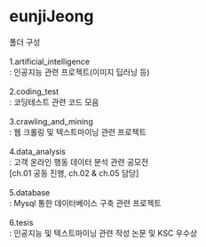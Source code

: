 # eunjiJeong
폴더 구성<br/><br/>
  1.artificial_intelligence<br/>
    : 인공지능 관련 프로젝트(이미지 딥러닝 등)<br/><br/>
  2.coding_test<br/>
    : 코딩테스트 관련 코드 모음<br/><br/>
  3.crawling_and_mining<br/>
    : 웹 크롤링 및 텍스트마이닝 관련 프로젝트<br/><br/>
  4.data_analysis<br/>
    : 고객 온라인 행동 데이터 분석 관련 공모전<br/>
       [ch.01 공동 진행, ch.02 & ch.05 담당]<br/><br/>
  5.database<br/>
    : Mysql 통한 데이터베이스 구축 관련 프로젝트<br/><br/>
  6.tesis<br/>
    : 인공지능 및 텍스트마이닝 관련 작성 논문 및 KSC 우수상<br/><br/>
